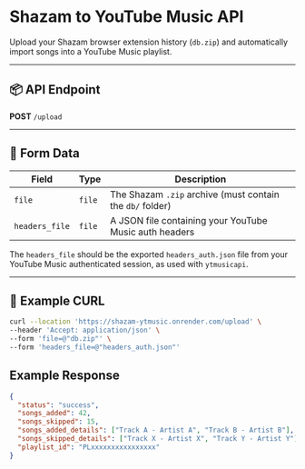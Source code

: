 # Shazam to YouTube Music API

Upload your Shazam browser extension history (`db.zip`) and automatically import songs into a YouTube Music playlist.

---

## 📦 API Endpoint

**POST** `/upload`

---

## 🔧 Form Data

| Field          | Type   | Description                                               |
| -------------- | ------ | --------------------------------------------------------- |
| `file`         | `file` | The Shazam `.zip` archive (must contain the `db/` folder) |
| `headers_file` | `file` | A JSON file containing your YouTube Music auth headers    |

The `headers_file` should be the exported `headers_auth.json` file from your YouTube Music authenticated session, as used with `ytmusicapi`.

---

## 🧪 Example CURL

```bash
curl --location 'https://shazam-ytmusic.onrender.com/upload' \
--header 'Accept: application/json' \
--form 'file=@"db.zip"' \
--form 'headers_file=@"headers_auth.json"'
```

## Example Response

```json
{
  "status": "success",
  "songs_added": 42,
  "songs_skipped": 15,
  "songs_added_details": ["Track A - Artist A", "Track B - Artist B"],
  "songs_skipped_details": ["Track X - Artist X", "Track Y - Artist Y"],
  "playlist_id": "PLxxxxxxxxxxxxxxxx"
}
```
